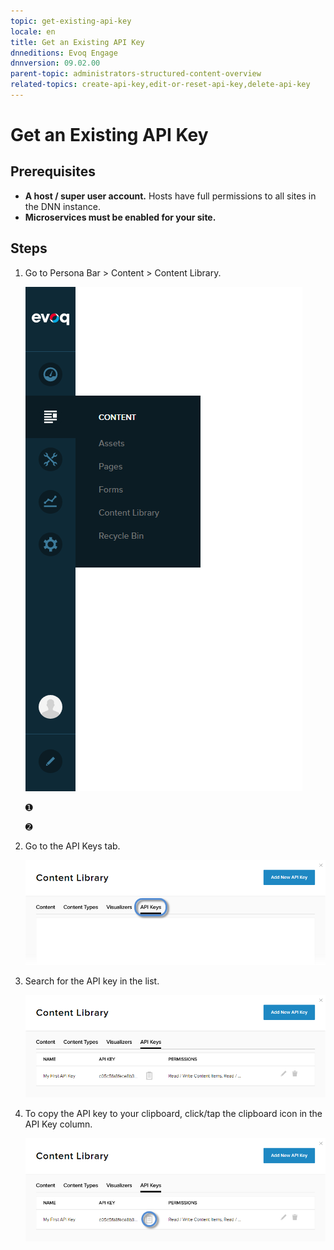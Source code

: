 ```yaml
---
topic: get-existing-api-key
locale: en
title: Get an Existing API Key
dnneditions: Evoq Engage
dnnversion: 09.02.00
parent-topic: administrators-structured-content-overview
related-topics: create-api-key,edit-or-reset-api-key,delete-api-key
---
```


# Get an Existing API Key

## Prerequisites

*   **A host / super user account.** Hosts have full permissions to all sites in the DNN instance.
*   **Microservices must be enabled for your site.**

## Steps

1.  Go to Persona Bar \> Content \> Content Library.
    
    ![Persona Bar > Content > Content Library](img/scr-pbar-host-Content-E91.png)
    
    ➊
    
    ➋
    
2.  Go to the API Keys tab.
    
    ![API Keys](img/scr-pbtabs-host-Content-ContentLibrary-APIKeys-E91.png)
    
3.  Search for the API key in the list.
    
      
    
    ![API key list](img/scr-APIKey-list-E91.png)
    
      
    
4.  To copy the API key to your clipboard, click/tap the clipboard icon in the API Key column.
    
      
    
    ![API key list > clipboard icon](img/scr-APIKey-list-clipboard-icon-E91.png)